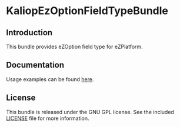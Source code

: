 KaliopEzOptionFieldTypeBundle
==================

Introduction
------------

This bundle provides eZOption field type for eZPlatform.

Documentation
-------------

Usage examples can be found [here](USAGE.md). 

License
-------

This bundle is released under the GNU GPL license. See the included
[LICENSE](LICENSE) file for more information.
